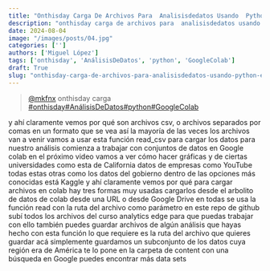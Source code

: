 ```yaml
---
title: "Onthisday Carga De Archivos Para  Analisisdedatos Usando  Python En  Googlecolab"
description: "onthisday carga de archivos para  analisisdedatos usando  python en  googlecolab"
date: 2024-08-04
image: "/images/posts/04.jpg"
categories: ['']
authors: ['Miguel López']
tags: ['onthisday', 'AnálisisDeDatos', 'python', 'GoogleColab']
draft: True
slug: "onthisday-carga-de-archivos-para-analisisdedatos-usando-python-en-googlecolab"
---
```


<blockquote class="tiktok-embed" cite="{https://www.tiktok.com/@mkfnx/video/7330766353839688965}" data-video-id="7330766353839688965" style="max-width: 605px;min-width: 325px;" > <section> <a target="_blank" title="@mkfnx" href="https://www.tiktok.com/@mkfnx?refer=embed">@mkfnx</a> onthisday carga </section> <a title="onthisday" target="_blank" href="https://www.tiktok.com/tag/onthisday?refer=embed">#onthisday</a><a title="AnálisisDeDatos" target="_blank" href="https://www.tiktok.com/tag/AnálisisDeDatos?refer=embed">#AnálisisDeDatos</a><a title="python" target="_blank" href="https://www.tiktok.com/tag/python?refer=embed">#python</a><a title="GoogleColab" target="_blank" href="https://www.tiktok.com/tag/GoogleColab?refer=embed">#GoogleColab</a> </blockquote> <script async src="https://www.tiktok.com/embed.js"></script>

y ahí claramente vemos por qué son archivos csv, o archivos separados por comas en un formato que se vea así la mayoría de las veces los archivos van a venir vamos a usar esta función read_csv para cargar los datos para nuestro análisis  comienza a trabajar con conjuntos de datos en Google colab en el próximo video vamos a ver cómo hacer gráficas y de ciertas universidades como esta de California datos de empresas como YouTube todas estas otras como los datos del gobierno dentro de las opciones más conocidas está Kaggle y ahí claramente vemos por qué para cargar archivos en colab hay tres formas muy usadas cargarlos desde el arbolito de datos de colab desde una URL o desde Google Drive en todas se usa la función read con la ruta del archivo como parámetro en este repo de github subí todos los archivos del curso analytics edge para que puedas trabajar con ello también puedes guardar archivos de algún análisis que hayas hecho con esta función lo que requiere es la ruta del archivo que quieres guardar acá simplemente guardamos un subconjunto de los datos cuya región era de América te lo pone en la carpeta de content con una búsqueda en Google puedes encontrar más data sets 